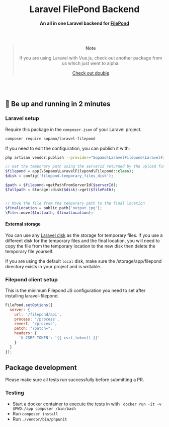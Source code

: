 

<h1 align="center">
  Laravel FilePond Backend
</h1>

<p align="center">
  <strong>An all in one Laravel backend for <a href="https://pqina.nl/filepond/" target="_blank">FilePond</a></strong><br>
</p>
<br /><br />
<div align="center">

>**Note**
>
>If you are using Laravel with Vue.js, check out another package from us which just went to alpha:
>
>[Check out double](https://github.com/Sopamo/double-vue)

</div>
<br /><br />

## :rocket: Be up and running in 2 minutes

### Laravel setup

Require this package in the `composer.json` of your Laravel project.

```bash
composer require sopamo/laravel-filepond
```

If you need to edit the configuration, you can publish it with:

```bash
php artisan vendor:publish --provider="Sopamo\LaravelFilepond\LaravelFilepondServiceProvider"
```


```php
// Get the temporary path using the serverId returned by the upload function in `FilepondController.php`
$filepond = app(\Sopamo\LaravelFilepond\Filepond::class);
$disk = config('filepond.temporary_files_disk');

$path = $filepond->getPathFromServerId($serverId);
$fullpath = Storage::disk($disk)->get($filePath);


// Move the file from the temporary path to the final location
$finalLocation = public_path('output.jpg');
\File::move($fullpath, $finalLocation);
```

#### External storage

You can use any [Laravel disk](https://laravel.com/docs/7.x/filesystem) as the storage for temporary files. If you use a different disk for the temporary files and the final location, you will need to copy the file from the temporary location to the new disk then delete the temporary file yourself.

If you are using the default `local` disk, make sure the /storage/app/filepond directory exists in your project and is writable.

### Filepond client setup

This is the minimum Filepond JS configuration you need to set after installing laravel-filepond.

```javascript
FilePond.setOptions({
  server: {
    url: '/filepond/api',
    process: '/process',
    revert: '/process',
    patch: "?patch=",
    headers: {
      'X-CSRF-TOKEN': '{{ csrf_token() }}'
    }
  }
});
```

## Package development
Please make sure all tests run successfully before submitting a PR.
### Testing
 - Start a docker container to execute the tests in with ` docker run -it -v $PWD:/app composer /bin/bash`
 - Run `composer install`
 - Run `./vendor/bin/phpunit`
